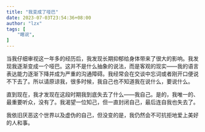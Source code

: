 ```yaml
---
title: "我变成了哑巴"
date: 2023-07-03T23:54:36+08:00
author: "lzx"
tags: [
    "瞎说",
]
---
```


当我仔细审视这一年多的经历后，我发现长期抑郁给身体带来了很大的影响。我发现我逐渐变成一个哑巴。这并不是什么抽象的说法，而是客观的现实——我的语言表达能力逐渐下降并成为严重的沟通障碍。我经常会在交谈中忘词或者刚开口便说不下去了。所以请原谅我，很多时候，我自己也不知道我在说什么，要说什么。

直到现在，我才发现在这段时期我到底失去了什么——我自己。是的，我唯一的、最重要听众，没有了。我渴望一位知己，但一直封闭自己，最后连自我也失去了。

我依旧厌恶这个世界以及虚伪的自己，但没变的是，我仍然会不可抗拒地爱上美好的人和事。

